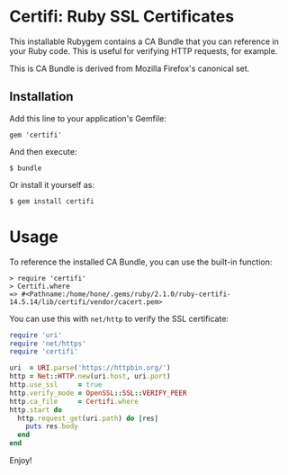 # Certifi: Ruby SSL Certificates

This installable Rubygem contains a CA Bundle that you can reference in your Ruby code. This is useful for verifying HTTP requests, for example.

This is CA Bundle is derived from Mozilla Firefox's canonical set.

## Installation

Add this line to your application's Gemfile:

    gem 'certifi'

And then execute:

    $ bundle

Or install it yourself as:

    $ gem install certifi

# Usage

To reference the installed CA Bundle, you can use the built-in function:

```rubycon
> require 'certifi'
> Certifi.where
=> #<Pathname:/home/hone/.gems/ruby/2.1.0/ruby-certifi-14.5.14/lib/certifi/vendor/cacert.pem>
```

You can use this with `net/http` to verify the SSL certificate:

```ruby
require 'uri'
require 'net/https'
require 'certifi'

uri  = URI.parse('https://httpbin.org/')
http = Net::HTTP.new(uri.host, uri.port)
http.use_ssl     = true
http.verify_mode = OpenSSL::SSL::VERIFY_PEER
http.ca_file     = Certifi.where
http.start do
  http.request_get(uri.path) do |res|
    puts res.body
  end
end
```

Enjoy!
